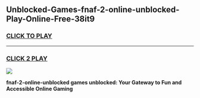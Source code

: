 
## Unblocked-Games-fnaf-2-online-unblocked-Play-Online-Free-38it9
<h3>
<a href="https://premium76.site?title=fnaf-2-online-unblocked&ref=26A">CLICK TO PLAY</a></h3>
<hr>

<h3>
<a href="https://premium76.site?title=fnaf-2-online-unblocked&ref=26A">CLICK 2 PLAY</a>
  
</h3>

<a href="https://premium76.site?title=fnaf-2-online-unblocked&ref=26A"><img src="https://clearcache.store/games.png"></a>


**fnaf-2-online-unblocked games unblocked: Your Gateway to Fun and Accessible Online Gaming**
